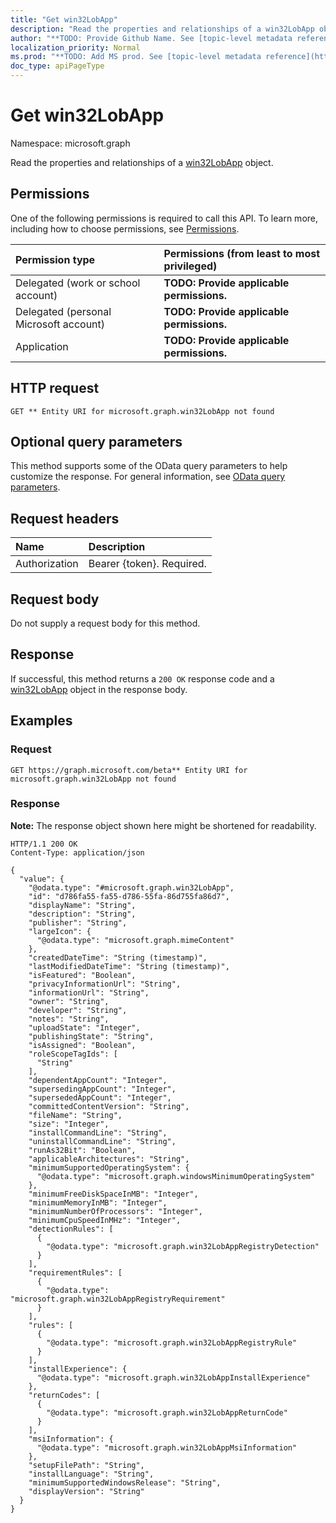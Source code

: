 ```yaml
---
title: "Get win32LobApp"
description: "Read the properties and relationships of a win32LobApp object."
author: "**TODO: Provide Github Name. See [topic-level metadata reference](https://msgo.azurewebsites.net/add/document/guidelines/metadata.html#topic-level-metadata)**"
localization_priority: Normal
ms.prod: "**TODO: Add MS prod. See [topic-level metadata reference](https://msgo.azurewebsites.net/add/document/guidelines/metadata.html#topic-level-metadata)**"
doc_type: apiPageType
---
```


# Get win32LobApp
Namespace: microsoft.graph

Read the properties and relationships of a [win32LobApp](../resources/win32lobapp.md) object.

## Permissions
One of the following permissions is required to call this API. To learn more, including how to choose permissions, see [Permissions](/graph/permissions-reference).

|Permission type|Permissions (from least to most privileged)|
|:---|:---|
|Delegated (work or school account)|**TODO: Provide applicable permissions.**|
|Delegated (personal Microsoft account)|**TODO: Provide applicable permissions.**|
|Application|**TODO: Provide applicable permissions.**|

## HTTP request

<!-- {
  "blockType": "ignored"
}
-->
``` http
GET ** Entity URI for microsoft.graph.win32LobApp not found
```

## Optional query parameters
This method supports some of the OData query parameters to help customize the response. For general information, see [OData query parameters](/graph/query-parameters).

## Request headers
|Name|Description|
|:---|:---|
|Authorization|Bearer {token}. Required.|

## Request body
Do not supply a request body for this method.

## Response

If successful, this method returns a `200 OK` response code and a [win32LobApp](../resources/win32lobapp.md) object in the response body.

## Examples

### Request
<!-- {
  "blockType": "request",
  "name": "get_win32lobapp"
}
-->
``` http
GET https://graph.microsoft.com/beta** Entity URI for microsoft.graph.win32LobApp not found
```


### Response
**Note:** The response object shown here might be shortened for readability.
<!-- {
  "blockType": "response",
  "truncated": true,
  "@odata.type": "microsoft.graph.win32LobApp"
}
-->
``` http
HTTP/1.1 200 OK
Content-Type: application/json

{
  "value": {
    "@odata.type": "#microsoft.graph.win32LobApp",
    "id": "d786fa55-fa55-d786-55fa-86d755fa86d7",
    "displayName": "String",
    "description": "String",
    "publisher": "String",
    "largeIcon": {
      "@odata.type": "microsoft.graph.mimeContent"
    },
    "createdDateTime": "String (timestamp)",
    "lastModifiedDateTime": "String (timestamp)",
    "isFeatured": "Boolean",
    "privacyInformationUrl": "String",
    "informationUrl": "String",
    "owner": "String",
    "developer": "String",
    "notes": "String",
    "uploadState": "Integer",
    "publishingState": "String",
    "isAssigned": "Boolean",
    "roleScopeTagIds": [
      "String"
    ],
    "dependentAppCount": "Integer",
    "supersedingAppCount": "Integer",
    "supersededAppCount": "Integer",
    "committedContentVersion": "String",
    "fileName": "String",
    "size": "Integer",
    "installCommandLine": "String",
    "uninstallCommandLine": "String",
    "runAs32Bit": "Boolean",
    "applicableArchitectures": "String",
    "minimumSupportedOperatingSystem": {
      "@odata.type": "microsoft.graph.windowsMinimumOperatingSystem"
    },
    "minimumFreeDiskSpaceInMB": "Integer",
    "minimumMemoryInMB": "Integer",
    "minimumNumberOfProcessors": "Integer",
    "minimumCpuSpeedInMHz": "Integer",
    "detectionRules": [
      {
        "@odata.type": "microsoft.graph.win32LobAppRegistryDetection"
      }
    ],
    "requirementRules": [
      {
        "@odata.type": "microsoft.graph.win32LobAppRegistryRequirement"
      }
    ],
    "rules": [
      {
        "@odata.type": "microsoft.graph.win32LobAppRegistryRule"
      }
    ],
    "installExperience": {
      "@odata.type": "microsoft.graph.win32LobAppInstallExperience"
    },
    "returnCodes": [
      {
        "@odata.type": "microsoft.graph.win32LobAppReturnCode"
      }
    ],
    "msiInformation": {
      "@odata.type": "microsoft.graph.win32LobAppMsiInformation"
    },
    "setupFilePath": "String",
    "installLanguage": "String",
    "minimumSupportedWindowsRelease": "String",
    "displayVersion": "String"
  }
}
```

